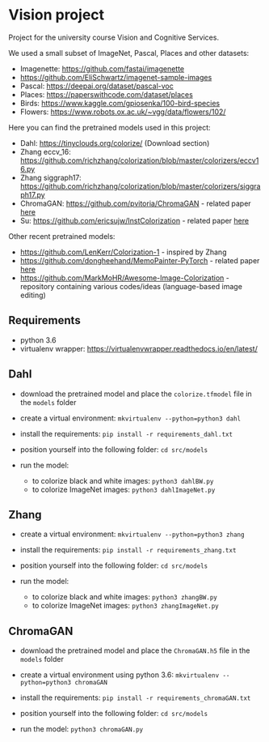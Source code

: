 # Vision project
Project for the university course Vision and Cognitive Services.

We used a small subset of ImageNet, Pascal, Places and other datasets:
- Imagenette: https://github.com/fastai/imagenette
- https://github.com/EliSchwartz/imagenet-sample-images
- Pascal: https://deepai.org/dataset/pascal-voc
- Places: https://paperswithcode.com/dataset/places
- Birds: https://www.kaggle.com/gpiosenka/100-bird-species
- Flowers: https://www.robots.ox.ac.uk/~vgg/data/flowers/102/

Here you can find the pretrained models used in this project:
- Dahl: https://tinyclouds.org/colorize/ (Download section)
- Zhang eccv_16: https://github.com/richzhang/colorization/blob/master/colorizers/eccv16.py
- Zhang siggraph17: https://github.com/richzhang/colorization/blob/master/colorizers/siggraph17.py
- ChromaGAN: https://github.com/pvitoria/ChromaGAN - related paper [here](https://arxiv.org/pdf/1907.09837.pdf)
- Su: https://github.com/ericsujw/InstColorization - related paper [here](https://arxiv.org/pdf/2005.10825.pdf)

Other recent pretrained models:
- https://github.com/LenKerr/Colorization-1 - inspired by Zhang
- https://github.com/dongheehand/MemoPainter-PyTorch - related paper [here](https://arxiv.org/pdf/1906.11888.pdf)
- https://github.com/MarkMoHR/Awesome-Image-Colorization - repository containing various codes/ideas (language-based image editing)

## Requirements
- python 3.6
- virtualenv wrapper: https://virtualenvwrapper.readthedocs.io/en/latest/

## Dahl
- download the pretrained model and place the `colorize.tfmodel` file in the `models` folder
- create a virtual environment: `mkvirtualenv --python=python3 dahl`
- install the requirements: `pip install -r requirements_dahl.txt`
- position yourself into the following folder: `cd src/models`

- run the model: 
  - to colorize black and white images: `python3 dahlBW.py`
  - to colorize ImageNet images: `python3 dahlImageNet.py`
    
## Zhang
- create a virtual environment: `mkvirtualenv --python=python3 zhang`
- install the requirements: `pip install -r requirements_zhang.txt`
- position yourself into the following folder: `cd src/models`

- run the model: 
  - to colorize black and white images: `python3 zhangBW.py`
  - to colorize ImageNet images: `python3 zhangImageNet.py`

## ChromaGAN
- download the pretrained model and place the `ChromaGAN.h5` file in the `models` folder
- create a virtual environment using python 3.6: `mkvirtualenv --python=python3 chromaGAN`
- install the requirements: `pip install -r requirements_chromaGAN.txt`
- position yourself into the following folder: `cd src/models`

- run the model: `python3 chromaGAN.py`
